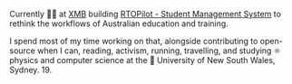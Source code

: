 Currently 👨‍💻 at [XMB](http://github.com/xmb-technology/) building [RTOPilot - Student Management System](https://rtopilot.com.au) to rethink the workflows of Australian education and training.

I spend most of my time working on that, alongside contributing to open-source when I can, reading, activism, running, travelling, and studying ⚛️ physics and computer science at the 🏫 University of New South Wales, Sydney. 19.


<!--
**jellz/jellz** is a ✨ _special_ ✨ repository because its `README.md` (this file) appears on your GitHub profile.

Here are some ideas to get you started:

- 🔭 I’m currently working on ...
- 🌱 I’m currently learning ...
- 👯 I’m looking to collaborate on ...
- 🤔 I’m looking for help with ...
- 💬 Ask me about ...
- 📫 How to reach me: ...
- 😄 Pronouns: ...
- ⚡ Fun fact: ...
-->
